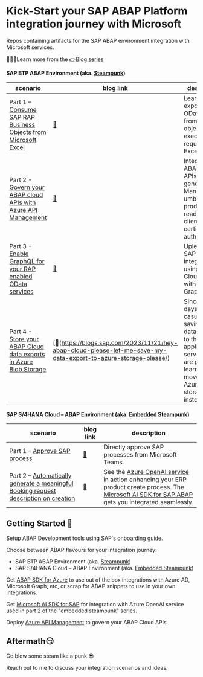 # Kick-Start your SAP ABAP Platform integration journey with Microsoft

Repos containing artifacts for the SAP ABAP environment integration with Microsoft services.

👩🏽‍🎓Learn more from the [👉Blog series](https://blogs.sap.com/2023/06/06/kick-start-your-sap-abap-platform-integration-journey-with-microsoft/)

**SAP BTP ABAP Environment (aka. [Steampunk](https://discovery-center.cloud.sap/serviceCatalog/abap-environment?region=all&tab=feature))**

| scenario | blog link | description |
| --- | --- | --- |
| Part 1 – [Consume SAP RAP Business Objects from Microsoft Excel](./steampunk-part1) | [🔗](https://blogs.sap.com/2023/06/20/sap-btp-abap-environment-integration-journey-with-microsoft-part-1/) | Learn how to expose an OData service from a RAP object and execute “live” request from Excel. |
| Part 2 - [Govern your ABAP cloud APIs with Azure API Management](./steampunk-part2) | [🔗](https://blogs.sap.com/2023/07/14/sap-btp-abap-environment-integration-journey-with-microsoft-part-2-using-api-management/) | Integrate your ABAP backed APIs into your general API Management umbrella with production ready X.509 client certificate authentication |
| Part 3 - [Enable GraphQL for your RAP enabled OData services](./steampunk-part3) | [🔗](https://blogs.sap.com/2023/07/20/sap-btp-abap-environment-integration-journey-with-microsoft-part-3/) | Uplevel your SAP app integration using ABAP Cloud APIs with GraphQL. |
| Part 4 - [Store your ABAP Cloud data exports in Azure Blob Storage](./steampunk-part4) | [🔗(https://blogs.sap.com/2023/11/21/hey-abap-cloud-please-let-me-save-my-data-export-to-azure-storage-please/) | Since the days of casually saving ABAP data dumps to the application server discs are gone, learn how to move to Azure Blob storage instead. |

**SAP S/4HANA Cloud  – ABAP Environment (aka. [Embedded Steampunk](https://blogs.sap.com/2022/10/25/how-to-use-embedded-steampunk-in-sap-s-4hana-cloud-private-edition-and-in-on-premise-the-new-abap-extensibility-guide/))**

| scenario | blog link | description |
| --- | --- | --- |
| Part 1 – [Approve SAP process](./embedded-steampunk-part1) | [🔗](https://blogs.sap.com/2023/06/30/sap-s-4hana-cloud-abap-environment-integration-journey-with-microsoft-part-1/) | Directly approve SAP processes from Microsoft Teams |
| Part 2 – [Automatically generate a meaningful Booking request description on creation](./embedded-steampunk-part2) | [🔗](https://blogs.sap.com/2023/08/15/sap-s-4hana-cloud-abap-environment-integration-journey-with-microsoft-part-2/) | See the [Azure OpenAI service](https://learn.microsoft.com/azure/ai-services/openai/overview) in action enhancing your ERP product create process. The [Microsoft AI SDK for SAP ABAP](https://microsoft.github.io/aisdkforsapabap/) gets you integrated seamlessly. |

## Getting Started 🚀

Setup ABAP Development tools using SAP's [onboarding guide](https://developers.sap.com/tutorials/abap-environment-trial-onboarding.html#146ad3ba-8f2e-454b-93f2-0bbd1dc0ae1f).

Choose between ABAP flavours for your integration journey:

- SAP BTP ABAP Environment (aka. [Steampunk](https://discovery-center.cloud.sap/serviceCatalog/abap-environment?region=all&tab=feature))
- SAP S/4HANA Cloud  – ABAP Environment (aka. [Embedded Steampunk](https://blogs.sap.com/2022/10/25/how-to-use-embedded-steampunk-in-sap-s-4hana-cloud-private-edition-and-in-on-premise-the-new-abap-extensibility-guide/))

Get [ABAP SDK for Azure](https://github.com/microsoft/ABAP-SDK-for-Azure) to use out of the box integrations with Azure AD, Microsoft Graph, etc, or scrap for ABAP snippets to use in your own integrations.

Get [Microsoft AI SDK for SAP](https://microsoft.github.io/aisdkforsapabap/) for integration with Azure OpenAI service used in part 2 of the "embedded steampunk" series.

Deploy [Azure API Management](https://learn.microsoft.com/azure/api-management/get-started-create-service-instance) to govern your ABAP Cloud APIs

## Aftermath😏

Go blow some steam like a punk 😎

Reach out to me to discuss your integration scenarios and ideas.
